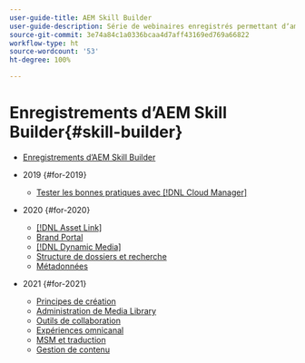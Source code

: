 ```yaml
---
user-guide-title: AEM Skill Builder
user-guide-description: Série de webinaires enregistrés permettant dʼaméliorer vos connaissances et dʼoptimiser votre utilisation dʼAdobe  [!DNL Experience Manager].
source-git-commit: 3e74a84c1a0336bcaa4d7aff43169ed769a66822
workflow-type: ht
source-wordcount: '53'
ht-degree: 100%

---
```



# Enregistrements d’AEM Skill Builder{#skill-builder}

* [Enregistrements d’AEM Skill Builder](overview.md)

* 2019 {#for-2019}
   * [Tester les bonnes pratiques avec  [!DNL Cloud Manager]](./2019/cloud-manager-testing.md)
* 2020 {#for-2020}
   * [[!DNL Asset Link]](./2020/asset-link.md)
   * [Brand Portal](./2020/brand-portal.md)
   * [[!DNL Dynamic Media]](./2020/dynamic-media.md)
   * [Structure de dossiers et recherche](./2020/folder-structure-search.md)
   * [Métadonnées](./2020/metadata.md)
* 2021 {#for-2021}
   * [Principes de création](./2021/authoring-fundamentals.md)
   * [Administration de Media Library](./2021/media-library-administration.md)
   * [Outils de collaboration](./2021/collaboration-tools.md)
   * [Expériences omnicanal](./2021/omnichannel-experiences.md)
   * [MSM et traduction](./2021/multi-site-management-web-translation.md)
   * [Gestion de contenu](./2021/traditional-headless-content-management.md)

<!--

Articles must be added to this TOC file in order to render.

Use this list format to specify links to articles and section headings that expand and collapse in the left rail of the user guide.

An article link CANNOT be used as a section heading.
-->
